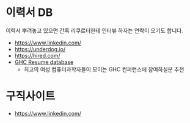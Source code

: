 이력서 DB
====

이력서 뿌려놓고 있으면 간혹 리쿠르터한테 인터뷰 하자는 연락이 오기도 합니다.

* https://www.linkedin.com/
* https://underdog.io/
* https://hired.com/
* [GHC Resume database](http://ghc.anitaborg.org/2016-attend/resume-database/)
    * 최고의 여성 컴퓨터과학자들이 모이는 GHC 컨퍼런스에 참여하실분 추천

구직사이트
====

* https://www.linkedin.com/

